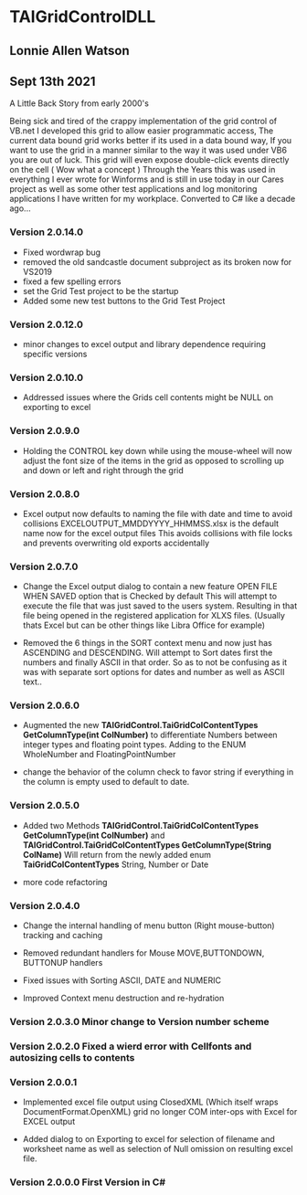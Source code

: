 # TAIGridControlDLL 

## Lonnie Allen Watson
## Sept 13th 2021
 
 A Little Back Story from early 2000's

 Being sick and tired of the crappy implementation of the grid control of VB.net
 I developed this grid to allow easier programmatic access, The current data bound grid
 works better if its used in a data bound way, If you want to use the grid in a manner similar
 to the way it was used under VB6 you are out of luck. This grid will even expose double-click
 events directly on the cell ( Wow what a concept )
 Through the Years this was used in everything I ever wrote for Winforms and is still in use 
 today in our Cares project as well as some other test applications and log monitoring 
 applications I have written for my workplace. Converted to C# like a decade ago...


### Version 2.0.14.0
- Fixed wordwrap bug 
- removed the old sandcastle document subproject as its broken now for VS2019
- fixed a few spelling errors
- set the Grid Test project to be the startup
- Added some new test buttons to the Grid Test Project

### Version 2.0.12.0
- minor changes to excel output and library dependence requiring specific versions

### Version 2.0.10.0
- Addressed issues where the Grids cell contents might be NULL on exporting to excel

### Version 2.0.9.0
- Holding the CONTROL key down while using the mouse-wheel will now adjust the font size of the
items in the grid as opposed to scrolling up and down or left and right through the grid

### Version 2.0.8.0
- Excel output now defaults to naming the file with date and time to avoid collisions
EXCELOUTPUT_MMDDYYYY_HHMMSS.xlsx is the default name now for the excel output files
This avoids collisions with file locks and prevents overwriting old exports accidentally

### Version 2.0.7.0
- Change the Excel output dialog to contain a new feature OPEN FILE WHEN SAVED option that is Checked by default
This will attempt to execute the file that was just saved to the users system. Resulting in that file being opened 
in the registered application for XLXS files. (Usually thats Excel but can be other things like Libra Office for example)

- Removed the 6 things in the SORT context menu and now just has ASCENDING and DESCENDING. Will attempt to Sort dates first
the numbers and finally ASCII in that order. So as to not be confusing as it was with separate sort options for
dates and number as well as ASCII text..

### Version 2.0.6.0
- Augmented the new **TAIGridControl.TaiGridColContentTypes GetColumnType(int ColNumber)** to
differentiate Numbers between integer types and floating point types. 
Adding to the ENUM WholeNumber and FloatingPointNumber

- change the behavior of the column check to favor string if everything in the column is empty used to default to date.
  
### Version 2.0.5.0
- Added two Methods **TAIGridControl.TaiGridColContentTypes GetColumnType(int ColNumber)** and 
**TAIGridControl.TaiGridColContentTypes GetColumnType(String ColName)** Will return from the newly added
enum **TaiGridColContentTypes**  String, Number or Date

- more code refactoring

### Version 2.0.4.0 
- Change the internal handling of menu button (Right mouse-button) tracking and caching

- Removed redundant handlers for Mouse MOVE,BUTTONDOWN, BUTTONUP handlers

- Fixed issues with Sorting ASCII, DATE and NUMERIC

- Improved Context menu destruction and re-hydration

### Version 2.0.3.0 Minor change to Version number scheme
 
### Version 2.0.2.0 Fixed a wierd error with Cellfonts and autosizing cells to contents

### Version 2.0.0.1
- Implemented excel file output using ClosedXML (Which itself wraps DocumentFormat.OpenXML)
 grid no longer COM inter-ops with Excel for EXCEL output

- Added dialog to on Exporting to excel for selection of filename and worksheet name
 as well as selection of Null omission on resulting excel file.

### Version 2.0.0.0 First Version in C#
